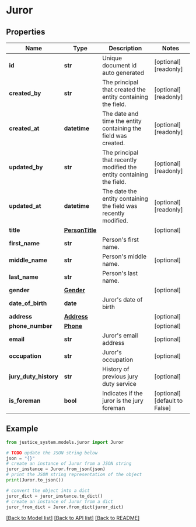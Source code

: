 # Juror


## Properties

Name | Type | Description | Notes
------------ | ------------- | ------------- | -------------
**id** | **str** | Unique document id auto generated | [optional] [readonly] 
**created_by** | **str** | The principal that created the entity containing the field. | [optional] [readonly] 
**created_at** | **datetime** | The date and time the entity containing the field was created. | [optional] [readonly] 
**updated_by** | **str** | The principal that recently modified the entity containing the field. | [optional] [readonly] 
**updated_at** | **datetime** | The date the entity containing the field was recently modified. | [optional] [readonly] 
**title** | [**PersonTitle**](PersonTitle.md) |  | [optional] 
**first_name** | **str** | Person&#39;s first name. | 
**middle_name** | **str** | Person&#39;s middle name. | [optional] 
**last_name** | **str** | Person&#39;s last name. | 
**gender** | [**Gender**](Gender.md) |  | [optional] 
**date_of_birth** | **date** | Juror&#39;s date of birth | 
**address** | [**Address**](Address.md) |  | [optional] 
**phone_number** | [**Phone**](Phone.md) |  | [optional] 
**email** | **str** | Juror&#39;s email address | [optional] 
**occupation** | **str** | Juror&#39;s occupation | [optional] 
**jury_duty_history** | **str** | History of previous jury duty service | [optional] 
**is_foreman** | **bool** | Indicates if the juror is the jury foreman | [optional] [default to False]

## Example

```python
from justice_system.models.juror import Juror

# TODO update the JSON string below
json = "{}"
# create an instance of Juror from a JSON string
juror_instance = Juror.from_json(json)
# print the JSON string representation of the object
print(Juror.to_json())

# convert the object into a dict
juror_dict = juror_instance.to_dict()
# create an instance of Juror from a dict
juror_from_dict = Juror.from_dict(juror_dict)
```
[[Back to Model list]](../README.md#documentation-for-models) [[Back to API list]](../README.md#documentation-for-api-endpoints) [[Back to README]](../README.md)


